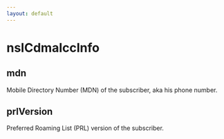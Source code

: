 ```yaml
---
layout: default
---
```


# nsICdmaIccInfo #

## mdn ##

Mobile Directory Number (MDN) of the subscriber, aka his phone number.


## prlVersion ##

Preferred Roaming List (PRL) version of the subscriber.

